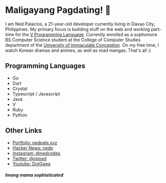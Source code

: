 # Maligayang Pagdating! 👋️

I am Ned Palacios, a 21-year-old developer currently living in Davao City, Philippines. My primary focus is building stuff on the web and working part-time for the [V Programming Language](https://github.com/vlang/v). Currently enrolled as a sophomore BS Computer Science student at the College of Computer Studies department of the [University of Immaculate Conception](https://uic.edu.ph). On my free time, I watch Korean dramas and animes, as well as read mangas. That's all :)

## Programming Languages
- Go
- Dart
- Crystal
- Typescript / Javascript
- Java
- V
- Ruby
- Python

## Other Links
- [Portfolio: nedpals.xyz](https://nedpals.xyz)
- [Hacker News: nedp](https://news.ycombinator.com/user?id=nedp)
- [Instagram: @nedcodes](https://instagram.com/nedcodes)
- [Twitter: @npned](https://twitter.com/npned)
- [Youtube: DotGeeq](https://www.youtube.com/channel/UCaz-e85woIoiixZNrqR-XvA)

#### *Imong mama sophisticated*

